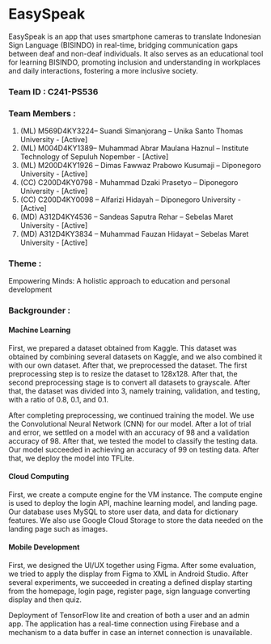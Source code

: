 # EasySpeak
EasySpeak is an app that uses smartphone cameras to translate Indonesian Sign Language (BISINDO) in real-time, bridging communication gaps between deaf and non-deaf individuals. It also serves as an educational tool for learning BISINDO, promoting inclusion and understanding in workplaces and daily interactions, fostering a more inclusive society.

### Team ID : C241-PS536

### Team Members :
1. (ML) M569D4KY3224– Suandi Simanjorang – Unika Santo Thomas University - [Active]
2. (ML) M004D4KY1389– Muhammad Abrar Maulana Haznul – Institute Technology of Sepuluh Nopember - [Active]
3. (ML) M200D4KY1926 – Dimas Fawwaz Prabowo Kusumaji – Diponegoro University - [Active]
4. (CC) C200D4KY0798 - Muhammad Dzaki Prasetyo – Diponegoro University - [Active]
5. (CC)  C200D4KY0098 – Alfarizi Hidayah – Diponegoro University - [Active]
6. (MD) A312D4KY4536 – Sandeas Saputra Rehar – Sebelas Maret University - [Active]
7. (MD) A312D4KY3834 – Muhammad Fauzan Hidayat – Sebelas Maret University - [Active]

### Theme :
Empowering Minds: A holistic approach to education and personal development

### Backgrounder :

#### Machine Learning
First, we prepared a dataset obtained from Kaggle. This dataset was obtained by combining several datasets on Kaggle, and we also combined it with our own dataset. After that, we preprocessed the dataset. The first preprocessing step is to resize the dataset to 128x128. After that, the second preprocessing stage is to convert all datasets to grayscale. After that, the dataset was divided into 3, namely training, validation, and testing, with a ratio of 0.8, 0.1, and 0.1.

After completing preprocessing, we continued training the model. We use the Convolutional Neural Network (CNN) for our model. After a lot of trial and error, we settled on a model with an accuracy of 98 and a validation accuracy of 98. After that, we tested the model to classify the testing data. Our model succeeded in achieving an accuracy of 99 on testing data. After that, we deploy the model into TFLite.

#### Cloud Computing
First, we create a compute engine for the VM instance. The compute engine is used to deploy the login API, machine learning model, and landing page. Our database uses MySQL to store user data, and data for dictionary features. We also use Google Cloud Storage to store the data needed on the landing page such as images.

#### Mobile Development
First, we designed the UI/UX together using Figma. After some evaluation, we tried to apply the display from Figma to XML in Android Studio. After several experiments, we succeeded in creating a defined display starting from the homepage, login page, register page, sign language converting display and then quiz.

Deployment of TensorFlow lite and creation of both a user and an admin app. The application has a real-time connection using Firebase and a mechanism to a data buffer in case an internet connection is unavailable.
